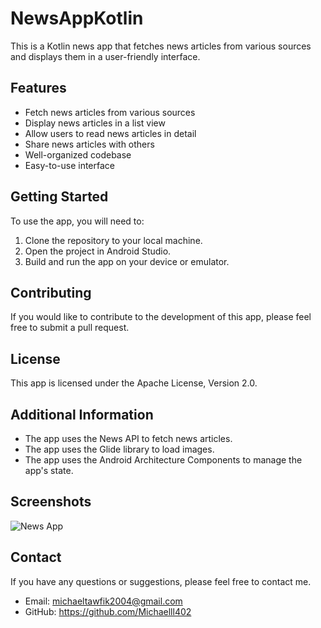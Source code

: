 # NewsAppKotlin

This is a Kotlin news app that fetches news articles from various sources and displays them in a user-friendly interface.

## Features

* Fetch news articles from various sources
* Display news articles in a list view
* Allow users to read news articles in detail
* Share news articles with others
* Well-organized codebase
* Easy-to-use interface

## Getting Started

To use the app, you will need to:

1. Clone the repository to your local machine.
2. Open the project in Android Studio.
3. Build and run the app on your device or emulator.

## Contributing

If you would like to contribute to the development of this app, please feel free to submit a pull request.

## License

This app is licensed under the Apache License, Version 2.0.

## Additional Information

* The app uses the News API to fetch news articles.
* The app uses the Glide library to load images.
* The app uses the Android Architecture Components to manage the app's state.

## Screenshots

![News App](https://drive.google.com/file/d/1hLFlT03y-KPzUukeGQryBAy4cLIImDbd/view?usp=drive_link)


## Contact

If you have any questions or suggestions, please feel free to contact me.

* Email: michaeltawfik2004@gmail.com
* GitHub: https://github.com/Michaelll402
